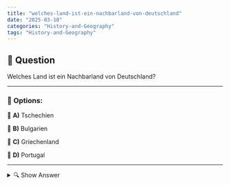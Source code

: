 ```yaml
---
title: "welches-land-ist-ein-nachbarland-von-deutschland"
date: "2025-03-10"
categories: "History-and-Geography"
tags: "History-and-Geography"
---
```


## 📌 **Question**

Welches Land ist ein Nachbarland von Deutschland?



---

### 📝 **Options:**

🔘 **A)** Tschechien

🔘 **B)** Bulgarien

🔘 **C)** Griechenland

🔘 **D)** Portugal

---

<details>
  <summary>🔍 Show Answer</summary>

  <p>
💡  <b>Correct Answer:</b>  a
  </p>
  <p>
    📖<b>Explanation:</b>
    Deutschland liegt im Herzen Europas und grenzt an insgesamt neun Länder. Zu den direkten Nachbarn gehören unter anderem die Tschechische Republik, Polen, die Niederlande, Belgien, Luxemburg, Frankreich, die Schweiz, Österreich und Dänemark. Diese Länder teilen sich gemeinsame Grenzen mit Deutschland und sind wichtig für den Handel, die Kultur und die politische Zusammenarbeit in der Region. Länder wie Bulgarien, Griechenland und Portugal befinden sich hingegen weiter entfernt und teilen keine direkten Landgrenzen mit Deutschland.
  </p>
</details>
